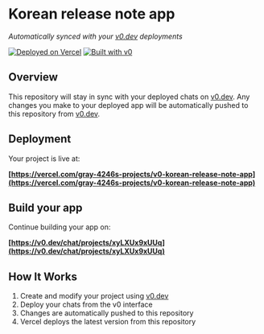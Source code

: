 # Korean release note app

*Automatically synced with your [v0.dev](https://v0.dev) deployments*

[![Deployed on Vercel](https://img.shields.io/badge/Deployed%20on-Vercel-black?style=for-the-badge&logo=vercel)](https://vercel.com/gray-4246s-projects/v0-korean-release-note-app)
[![Built with v0](https://img.shields.io/badge/Built%20with-v0.dev-black?style=for-the-badge)](https://v0.dev/chat/projects/xyLXUx9xUUq)

## Overview

This repository will stay in sync with your deployed chats on [v0.dev](https://v0.dev).
Any changes you make to your deployed app will be automatically pushed to this repository from [v0.dev](https://v0.dev).

## Deployment

Your project is live at:

**[https://vercel.com/gray-4246s-projects/v0-korean-release-note-app](https://vercel.com/gray-4246s-projects/v0-korean-release-note-app)**

## Build your app

Continue building your app on:

**[https://v0.dev/chat/projects/xyLXUx9xUUq](https://v0.dev/chat/projects/xyLXUx9xUUq)**

## How It Works

1. Create and modify your project using [v0.dev](https://v0.dev)
2. Deploy your chats from the v0 interface
3. Changes are automatically pushed to this repository
4. Vercel deploys the latest version from this repository